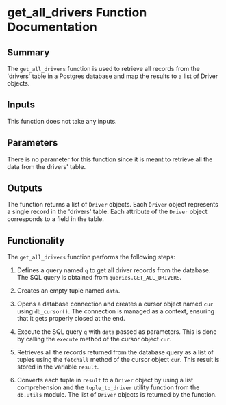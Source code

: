 # get_all_drivers Function Documentation

## Summary
The `get_all_drivers` function is used to retrieve all records from the 'drivers' table in a Postgres database and map the results to a list of Driver objects.

## Inputs
This function does not take any inputs.

## Parameters
There is no parameter for this function since it is meant to retrieve all the data from the drivers' table.

## Outputs
The function returns a list of `Driver` objects. Each `Driver` object represents a single record in the 'drivers' table. Each attribute of the `Driver` object corresponds to a field in the table.

## Functionality
The `get_all_drivers` function performs the following steps:

1.  Defines a query named `q` to get all driver records from the database. The SQL query is obtained from `queries.GET_ALL_DRIVERS`.

2.  Creates an empty tuple named `data`.

3.  Opens a database connection and creates a cursor object named `cur` using `db_cursor()`. The connection is managed as a context, ensuring that it gets properly closed at the end.

4.  Execute the SQL query `q` with `data` passed as parameters. This is done by calling the `execute` method of the cursor object `cur`.

5.  Retrieves all the records returned from the database query as a list of tuples using the `fetchall` method of the cursor object `cur`. This result is stored in the variable `result`.

6.  Converts each tuple in `result` to a `Driver` object by using a list comprehension and the `tuple_to_driver` utility function from the `db.utils` module. The list of `Driver` objects is returned by the function.